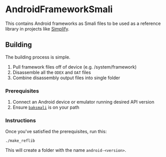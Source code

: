 # AndroidFrameworkSmali
This contains Android frameworks as Smali files to be used as a reference library in projects like [Simplify](https://github.com/CalebFenton/simplify).

## Building
The building process is simple.

1. Pull framework files off of device (e.g. /system/framework)
2. Disassemble all the `ODEX` and `OAT` files
3. Combine disassembly output files into single folder

### Prerequisites

1. Connect an Android device or emulator running desired API version
2. Ensure [`baksmali`](https://github.com/JesusFreke/smali) is on your path

### Instructions
Once you've satisfied the prerequisites, run this:
```
./make_reflib
```

This will create a folder with the name `android-<version>`.
